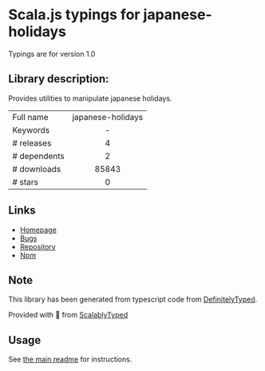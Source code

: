 
# Scala.js typings for japanese-holidays

Typings are for version 1.0

## Library description:
Provides utilities to manipulate japanese holidays.

|                    |                 |
| ------------------ | :-------------: |
| Full name          | japanese-holidays |
| Keywords           | - |
| # releases         | 4 |
| # dependents       | 2 |
| # downloads        | 85843 |
| # stars            | 0 |

## Links
- [Homepage](https://github.com/osamutake/japanese-holidays-js)
- [Bugs](https://github.com/osamutake/japanese-holidays-js/issues)
- [Repository](https://github.com/osamutake/japanese-holidays-js)
- [Npm](https://www.npmjs.com/package/japanese-holidays)
    


## Note
This library has been generated from typescript code from [DefinitelyTyped](https://definitelytyped.org).

Provided with :purple_heart: from [ScalablyTyped](https://github.com/oyvindberg/ScalablyTyped)

## Usage
See [the main readme](../../readme.md) for instructions.


